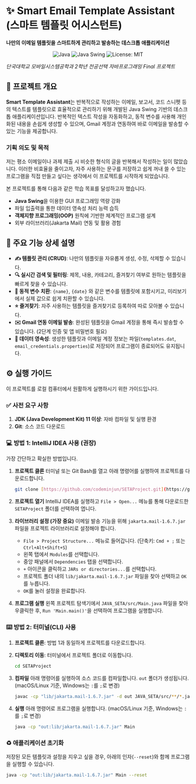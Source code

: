 # ✨ Smart Email Template Assistant (스마트 템플릿 어시스턴트)

**나만의 이메일 템플릿을 스마트하게 관리하고 발송하는 데스크톱 애플리케이션**

<p align="center">
  <img src="https://img.shields.io/badge/Language-Java-orange?style=for-the-badge&logo=java" alt="Java"/>
  <img src="https://img.shields.io/badge/Framework-Java%20Swing-blue?style=for-the-badge" alt="Java Swing"/>
  <img src="https://img.shields.io/badge/License-MIT-green?style=for-the-badge" alt="License: MIT"/>
</p>

*단국대학교 모바일시스템공학과 2학년 전공선택 자바프로그래밍 Final 프로젝트*


## 📖 프로젝트 개요

**Smart Template Assistant**는 반복적으로 작성하는 이메일, 보고서, 코드 스니펫 등의 텍스트를 템플릿으로 효율적으로 관리하기 위해 개발된 Java Swing 기반의 데스크톱 애플리케이션입니다. 반복적인 텍스트 작성을 자동화하고, 동적 변수를 사용해 개인화된 내용을 손쉽게 생성할 수 있으며, Gmail 계정과 연동하여 바로 이메일을 발송할 수 있는 기능을 제공합니다.

### 기획 의도 및 목적
저는 평소 이메일이나 과제 제출 시 비슷한 형식의 글을 반복해서 작성하는 일이 많았습니다. 이러한 비효율을 줄이고자, 자주 사용하는 문구를 저장하고 쉽게 꺼내 쓸 수 있는 프로그램을 직접 만들고 싶다는 생각에서 이 프로젝트를 시작하게 되었습니다.

본 프로젝트를 통해 다음과 같은 학습 목표를 달성하고자 했습니다.
* **Java Swing**을 이용한 GUI 프로그래밍 역량 강화
* 파일 입출력을 통한 데이터 영속성 처리 능력 습득
* **객체지향 프로그래밍(OOP)** 원칙에 기반한 체계적인 프로그램 설계
* 외부 라이브러리(Jakarta Mail) 연동 및 활용 경험

## 🚀 주요 기능 상세 설명

* **✍️ 템플릿 관리 (CRUD)**: 나만의 템플릿을 자유롭게 생성, 수정, 삭제할 수 있습니다.
* **🔍 실시간 검색 및 필터링**: 제목, 내용, 카테고리, 즐겨찾기 여부로 원하는 템플릿을 빠르게 찾을 수 있습니다.
* **🔄 동적 변수 치환**: `{name}`, `{date}` 와 같은 변수를 템플릿에 포함시키고, 미리보기에서 실제 값으로 쉽게 치환할 수 있습니다.
* **⭐ 즐겨찾기**: 자주 사용하는 템플릿을 즐겨찾기로 등록하여 따로 모아볼 수 있습니다.
* **✉️ Gmail 연동 이메일 발송**: 완성된 템플릿을 Gmail 계정을 통해 즉시 발송할 수 있습니다. (2단계 인증 및 앱 비밀번호 필요)
* **💾 데이터 영속성**: 생성한 템플릿과 이메일 계정 정보는 파일(`templates.dat`, `email_credentials.properties`)로 저장되어 프로그램이 종료되어도 유지됩니다.

## ⚙️ 실행 가이드

이 프로젝트를 로컬 컴퓨터에서 원활하게 실행하시기 위한 가이드입니다.

### ✅ 사전 요구 사항

1.  **JDK (Java Development Kit) 11 이상**: 자바 컴파일 및 실행 환경
2.  **Git**: 소스 코드 다운로드

### 💻 방법 1: IntelliJ IDEA 사용 (권장)

가장 간단하고 확실한 방법입니다.

1.  **프로젝트 클론**
    터미널 또는 Git Bash를 열고 아래 명령어를 실행하여 프로젝트를 다운로드합니다.
    ```bash
    git clone [https://github.com/codeminjun/SETAProject.git](https://github.com/codeminjun/SETAProject.git)
    ```

2.  **프로젝트 열기**
    IntelliJ IDEA를 실행하고 `File > Open...` 메뉴를 통해 다운로드한 `SETAProject` 폴더를 선택하여 엽니다.

3.  **라이브러리 설정 (가장 중요)**
    이메일 발송 기능을 위해 `jakarta.mail-1.6.7.jar` 파일을 프로젝트 라이브러리로 설정해야 합니다.
    * `File > Project Structure...` 메뉴로 들어갑니다. (단축키: `Cmd + ;` 또는 `Ctrl+Alt+Shift+S`)
    * 왼쪽 탭에서 `Modules`를 선택합니다.
    * 중앙 패널에서 `Dependencies` 탭을 선택합니다.
    * `+` 아이콘을 클릭하고 `JARs or directories...`를 선택합니다.
    * 프로젝트 폴더 내의 `lib/jakarta.mail-1.6.7.jar` 파일을 찾아 선택하고 `OK`를 누릅니다.
    * `OK`를 눌러 설정을 완료합니다.

4.  **프로그램 실행**
    왼쪽 프로젝트 탐색기에서 `JAVA_SETA/src/Main.java` 파일을 찾아 우클릭한 후, `Run 'Main.main()'`을 선택하여 프로그램을 실행합니다.

### ⌨️ 방법 2: 터미널(CLI) 사용

1.  **프로젝트 클론**: 방법 1과 동일하게 프로젝트를 다운로드합니다.

2.  **디렉토리 이동**: 터미널에서 프로젝트 폴더로 이동합니다.
    ```bash
    cd SETAProject
    ```

3.  **컴파일**
    아래 명령어를 실행하여 소스 코드를 컴파일합니다. `out` 폴더가 생성됩니다. (macOS/Linux 기준, Windows는 `:`를 `;`로 변경)
    ```bash
    javac -cp "lib/jakarta.mail-1.6.7.jar" -d out JAVA_SETA/src/**/*.java
    ```

4.  **실행**
    아래 명령어로 프로그램을 실행합니다. (macOS/Linux 기준, Windows는 `:`를 `;`로 변경)
    ```bash
    java -cp "out:lib/jakarta.mail-1.6.7.jar" Main
    ```

### ♻️ 애플리케이션 초기화
저장된 모든 템플릿과 설정을 지우고 싶을 경우, 아래의 인자(`--reset`)와 함께 프로그램을 실행할 수 있습니다.
```bash
java -cp "out:lib/jakarta.mail-1.6.7.jar" Main --reset